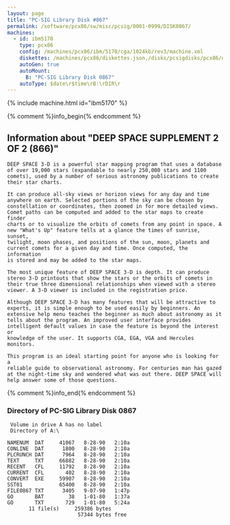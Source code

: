```yaml
---
layout: page
title: "PC-SIG Library Disk #867"
permalink: /software/pcx86/sw/misc/pcsig/0001-0999/DISK0867/
machines:
  - id: ibm5170
    type: pcx86
    config: /machines/pcx86/ibm/5170/cga/1024kb/rev3/machine.xml
    diskettes: /machines/pcx86/diskettes.json,/disks/pcsigdisks/pcx86/diskettes.json
    autoGen: true
    autoMount:
      B: "PC-SIG Library Disk 0867"
    autoType: $date\r$time\rB:\rDIR\r
---
```


{% include machine.html id="ibm5170" %}

{% comment %}info_begin{% endcomment %}

## Information about "DEEP SPACE SUPPLEMENT 2 OF 2 (866)"

    DEEP SPACE 3-D is a powerful star mapping program that uses a database
    of over 19,000 stars (expandable to nearly 250,000 stars and 1100
    comets), used by a number of serious astronomy publications to create
    their star charts.
    
    It can produce all-sky views or horizon views for any day and time
    anywhere on earth. Selected portions of the sky can be chosen by
    constellation or coordinates, then zoomed in for more detailed views.
    Comet paths can be computed and added to the star maps to create finder
    charts or to visualize the orbits of comets from any point in space. A
    new "What's Up" feature tells at a glance the times of sunrise, sunset,
    twilight, moon phases, and positions of the sun, moon, planets and
    current comets for a given day and time. Once computed, the information
    is stored and may be added to the star maps.
    
    The most unique feature of DEEP SPACE 3-D is depth. It can produce
    stereo 3-D printouts that show the stars or the orbits of comets in
    their true three dimensional relationships when viewed with a stereo
    viewer. A 3-D viewer is included in the registration price.
    
    Although DEEP SPACE 3-D has many features that will be attractive to
    experts, it is simple enough to be used easily by beginners. An
    extensive help menu teaches the beginner as much about astronomy as it
    tells about the program. An improved user interface provides
    intelligent default values in case the feature is beyond the interest or
    knowledge of the user. It supports CGA, EGA, VGA and Hercules monitors.
    
    This program is an ideal starting point for anyone who is looking for a
    reliable guide to observational astronomy. For centuries man has gazed
    at the night-time sky and wondered what was out there. DEEP SPACE will
    help answer some of those questions.
{% comment %}info_end{% endcomment %}


### Directory of PC-SIG Library Disk 0867

     Volume in drive A has no label
     Directory of A:\

    NAMENUM  DAT     41067   8-28-90   2:10a
    CONLINE  DAT      1800   8-28-90   2:10a
    PLCRUNCH DAT      7964   8-28-90   2:10a
    TEXT     TXT     66882   8-28-90   2:10a
    RECENT   CFL     11792   8-28-90   2:10a
    CURRENT  CFL       402   8-28-90   2:10a
    CONVERT  EXE     59907   8-28-90   2:10a
    SST01            65400   8-28-90   2:10a
    FILE0867 TXT      3405   9-07-90   1:47p
    GO       BAT        38   1-01-80   1:37a
    GO       TXT       729   1-01-80   5:24a
           11 file(s)     259386 bytes
                           57344 bytes free
